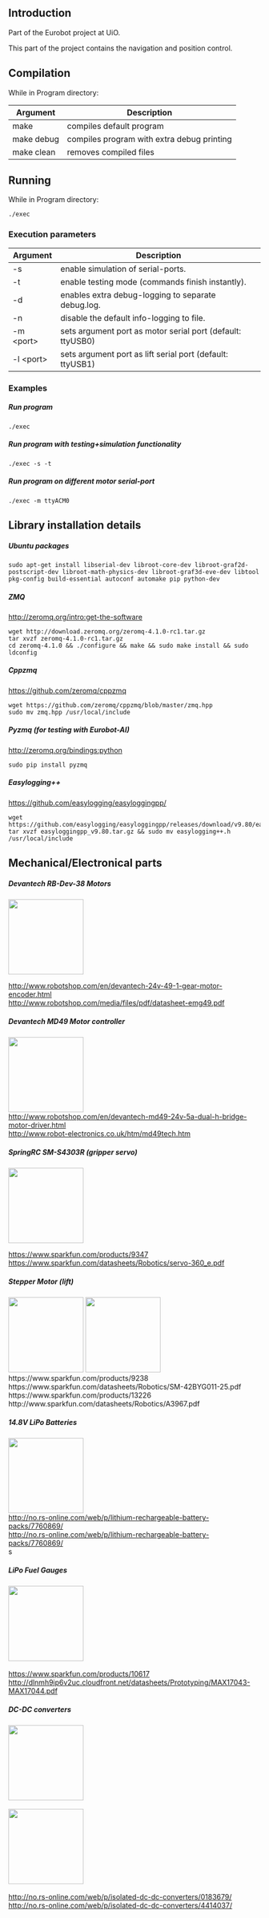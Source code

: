 ## Introduction
Part of the Eurobot project at UiO. 

This part of the project contains the navigation and position control.


## Compilation
While in Program directory:

| Argument | Description |
|----------|---------------------------------------------------------------|
| make     | compiles default program
|make debug| compiles program with extra debug printing	
|make clean| removes compiled files


## Running
While in Program directory:

```
./exec
```


### Execution parameters

| Argument | Description |
|----------|---------------------------------------------------------------|
|    -s    | enable simulation of serial-ports.
|    -t    | enable testing mode (commands finish instantly).
|    -d    | enables extra debug-logging to separate debug.log.
|    -n    | disable the default info-logging to file.
| -m \<port\>| sets argument port as motor serial port (default: ttyUSB0)
|  -l \<port\>| sets argument port as lift serial port (default: ttyUSB1)

### Examples

##### Run program 
```
./exec
```

##### Run program with testing+simulation functionality
```
./exec -s -t
```

##### Run program on different motor serial-port
```
./exec -m ttyACM0
```



## Library installation details

##### Ubuntu packages
```
sudo apt-get install libserial-dev libroot-core-dev libroot-graf2d-postscript-dev libroot-math-physics-dev libroot-graf3d-eve-dev libtool pkg-config build-essential autoconf automake pip python-dev
```

##### ZMQ
http://zeromq.org/intro:get-the-software 
```
wget http://download.zeromq.org/zeromq-4.1.0-rc1.tar.gz
tar xvzf zeromq-4.1.0-rc1.tar.gz
cd zeromq-4.1.0 && ./configure && make && sudo make install && sudo ldconfig
```

##### Cppzmq
https://github.com/zeromq/cppzmq
```
wget https://github.com/zeromq/cppzmq/blob/master/zmq.hpp
sudo mv zmq.hpp /usr/local/include
```

##### Pyzmq (for testing with Eurobot-AI)
http://zeromq.org/bindings:python
```
sudo pip install pyzmq
```


##### Easylogging++
https://github.com/easylogging/easyloggingpp/
```
wget https://github.com/easylogging/easyloggingpp/releases/download/v9.80/easyloggingpp_v9.80.tar.gz
tar xvzf easyloggingpp_v9.80.tar.gz && sudo mv easylogging++.h /usr/local/include
```


## Mechanical/Electronical parts

##### Devantech RB-Dev-38 Motors
<img src="http://www.robotshop.com/media/catalog/product/cache/1/image/515x515/9df78eab33525d08d6e5fb8d27136e95/d/e/devantech-24v-49-1-gear-motor-encoder.jpg" style="width: 150px;"/><br>

http://www.robotshop.com/en/devantech-24v-49-1-gear-motor-encoder.html<br>
http://www.robotshop.com/media/files/pdf/datasheet-emg49.pdf<br>


##### Devantech MD49 Motor controller
<img src="http://www.robotshop.com/media/catalog/product/cache/1/image/515x515/9df78eab33525d08d6e5fb8d27136e95/d/e/devantech-md49-24v-5a-dual-h-bridge-motor-driver.jpg" style="width: 150px;"/><br>
http://www.robotshop.com/en/devantech-md49-24v-5a-dual-h-bridge-motor-driver.html<br>
http://www.robot-electronics.co.uk/htm/md49tech.htm<br>


##### SpringRC SM-S4303R (gripper servo)
<img src="https://cdn.sparkfun.com//assets/parts/2/7/1/5/09238-01.jpg" style="width: 150px;"/><br>

https://www.sparkfun.com/products/9347<br>
https://www.sparkfun.com/datasheets/Robotics/servo-360_e.pdf<br>


##### Stepper Motor (lift)
<img src="https://cdn.sparkfun.com//assets/parts/2/9/1/1/09347-1.jpg" style="width: 150px;"/>
<img src="https://cdn.sparkfun.com//assets/parts/1/0/3/8/0/13226-01b.jpg" style="width: 150px;"/><br>
https://www.sparkfun.com/products/9238<br>
https://www.sparkfun.com/datasheets/Robotics/SM-42BYG011-25.pdf<br>
https://www.sparkfun.com/products/13226<br>
http://www.sparkfun.com/datasheets/Robotics/A3967.pdf<br>

##### 14.8V LiPo Batteries
<img src="http://img-europe.electrocomponents.com/largeimages/R7760869-01.jpg" style="width: 150px;"/><br>
http://no.rs-online.com/web/p/lithium-rechargeable-battery-packs/7760869/<br>
http://no.rs-online.com/web/p/lithium-rechargeable-battery-packs/7760869/<br>s

##### LiPo Fuel Gauges
<img src="https://cdn.sparkfun.com//assets/parts/5/2/7/9/10617-01c.jpg" style="width: 150px;"/><br><br>
https://www.sparkfun.com/products/10617<br>
http://dlnmh9ip6v2uc.cloudfront.net/datasheets/Prototyping/MAX17043-MAX17044.pdf<br>

##### DC-DC converters
<img src="http://img-europe.electrocomponents.com/largeimages/R0183679-01.jpg" style="width: 150px;"/><br><br>
<img src="http://img-europe.electrocomponents.com/largeimages/F4414037-01.jpg" style="width: 150px;"/><br><br>
http://no.rs-online.com/web/p/isolated-dc-dc-converters/0183679/<br>
http://no.rs-online.com/web/p/isolated-dc-dc-converters/4414037/<br>
